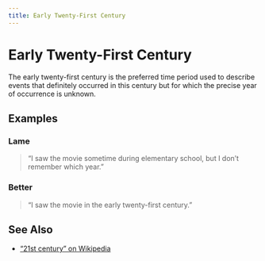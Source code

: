 ```yaml
---
title: Early Twenty-First Century
---
```


# Early Twenty-First Century

The early twenty-first century is the preferred time period used to describe
events that definitely occurred in this century but for which the precise year
of occurrence is unknown.

## Examples

### Lame

> “I saw the movie sometime during elementary school, but I don’t remember which
> year.”

### Better

> “I saw the movie in the early twenty-first century.”

## See Also

*   [“21st century” on Wikipedia](https://en.wikipedia.org/wiki/21st_century)
